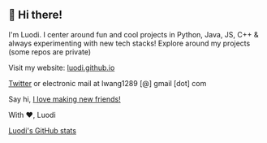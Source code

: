 ## 👋 Hi there!

I'm Luodi. I center around fun and cool projects in Python, Java, JS, C++ & always experimenting with new tech stacks! Explore around my projects (some repos are private)

Visit my website: [luodi.github.io](luodi.github.io)

[Twitter](twitter.com/luodiwg) or 
electronic mail at lwang1289 [@] gmail [dot] com

Say hi, [I love making new friends!](https://lettersfromhomeandaway.substack.com/p/-letter-36-on-friendship?s=r&curius=1419) 

With ❤️, Luodi

[Luodi's GitHub stats](https://github-readme-stats.vercel.app/api?username=anuraghazra&show_icons=true&theme=radical)

